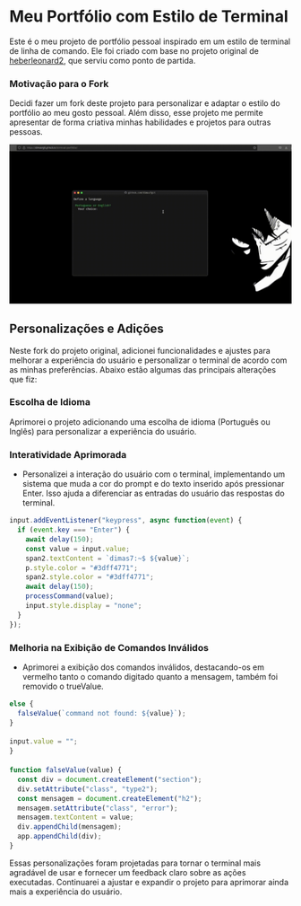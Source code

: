 # Meu Portfólio com Estilo de Terminal

Este é o meu projeto de portfólio pessoal inspirado em um estilo de terminal de linha de comando. Ele foi criado com base no projeto original de [heberleonard2](https://github.com/heberleonard2/terminal-style-portfolio-page), que serviu como ponto de partida.

### Motivação para o Fork

Decidi fazer um fork deste projeto para personalizar e adaptar o estilo do portfólio ao meu gosto pessoal. Além disso, esse projeto me permite apresentar de forma criativa minhas habilidades e projetos para outras pessoas.

![](portfolio.gif)

## Personalizações e Adições

Neste fork do projeto original, adicionei funcionalidades e ajustes para melhorar a experiência do usuário e personalizar o terminal de acordo com as minhas preferências. Abaixo estão algumas das principais alterações que fiz:

### Escolha de Idioma

Aprimorei o projeto adicionando uma escolha de idioma (Português ou Inglês) para personalizar a experiência do usuário.

### Interatividade Aprimorada
- Personalizei a interação do usuário com o terminal, implementando um sistema que muda a cor do prompt e do texto inserido após pressionar Enter. Isso ajuda a diferenciar as entradas do usuário das respostas do terminal.

```javascript
input.addEventListener("keypress", async function(event) {
  if (event.key === "Enter") {
    await delay(150);
    const value = input.value;
    span2.textContent = `dimas7:~$ ${value}`;
    p.style.color = "#3dff4771";
    span2.style.color = "#3dff4771";
    await delay(150);
    processCommand(value);
    input.style.display = "none";
  }
});
```
### Melhoria na Exibição de Comandos Inválidos
- Aprimorei a exibição dos comandos inválidos, destacando-os em vermelho tanto o comando digitado quanto a mensagem, também foi removido o trueValue.
```javascript
else {
  falseValue(`command not found: ${value}`);
}

input.value = "";
}

function falseValue(value) {
  const div = document.createElement("section");
  div.setAttribute("class", "type2");
  const mensagem = document.createElement("h2");
  mensagem.setAttribute("class", "error");
  mensagem.textContent = value;
  div.appendChild(mensagem);
  app.appendChild(div);
}
```
  Essas personalizações foram projetadas para tornar o terminal mais agradável de usar e fornecer um feedback claro sobre as ações executadas. Continuarei a ajustar e expandir o projeto para aprimorar ainda mais a experiência do usuário.

